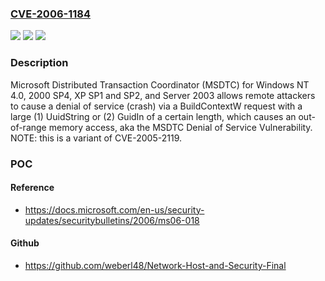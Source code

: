 ### [CVE-2006-1184](https://cve.mitre.org/cgi-bin/cvename.cgi?name=CVE-2006-1184)
![](https://img.shields.io/static/v1?label=Product&message=n%2Fa&color=blue)
![](https://img.shields.io/static/v1?label=Version&message=n%2Fa&color=blue)
![](https://img.shields.io/static/v1?label=Vulnerability&message=n%2Fa&color=brighgreen)

### Description

Microsoft Distributed Transaction Coordinator (MSDTC) for Windows NT 4.0, 2000 SP4, XP SP1 and SP2, and Server 2003 allows remote attackers to cause a denial of service (crash) via a BuildContextW request with a large (1) UuidString or (2) GuidIn of a certain length, which causes an out-of-range memory access, aka the MSDTC Denial of Service Vulnerability.  NOTE: this is a variant of CVE-2005-2119.

### POC

#### Reference
- https://docs.microsoft.com/en-us/security-updates/securitybulletins/2006/ms06-018

#### Github
- https://github.com/weberl48/Network-Host-and-Security-Final

